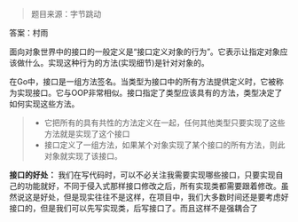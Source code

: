 > 题目来源：字节跳动

答案：村雨

面向对象世界中的接口的一般定义是“接口定义对象的行为”。它表示让指定对象应该做什么。实现这种行为的方法(实现细节)是针对对象的。

在Go中，接口是一组方法签名。当类型为接口中的所有方法提供定义时，它被称为实现接口。它与OOP非常相似。接口指定了类型应该具有的方法，类型决定了如何实现这些方法。

> - 它把所有的具有共性的方法定义在一起，任何其他类型只要实现了这些方法就是实现了这个接口
> - 接口定义了一组方法，如果某个对象实现了某个接口的所有方法，则此对象就实现了该接口。

__接口的好处：__
我们在写代码时，可以不必关注我需要实现哪些接口，只要实现自己的功能就好，不同于侵入式那样接口修改之后，所有实现类都需要跟着修改。虽然说这是好处，但是现实往往不是这样，在项目中，我们大多数时间还是要考虑好接口的，但是我们可以先写实现类，后写接口了。而且这样不是强耦合了